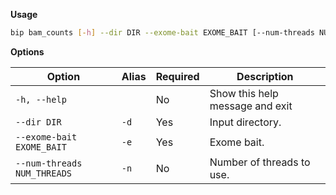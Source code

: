 __Usage__

```bash
bip bam_counts [-h] --dir DIR --exome-bait EXOME_BAIT [--num-threads NUM_THREADS]
```

__Options__

| Option                      | Alias | Required | Description                      |
|-----------------------------|-------|----------|----------------------------------|
| `-h, --help`                |       | No       | Show this help message and exit |
| `--dir DIR`                 | `-d`  | Yes      | Input directory.                 |
| `--exome-bait EXOME_BAIT`   | `-e`  | Yes      | Exome bait.                      |
| `--num-threads NUM_THREADS` | `-n`  | No       | Number of threads to use.        |